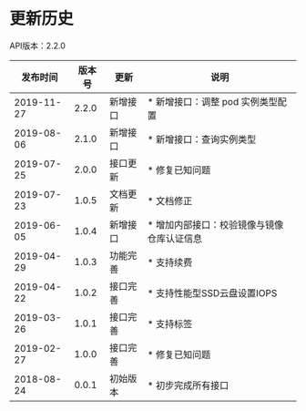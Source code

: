 # 更新历史 #
API版本：2.2.0

|发布时间|版本号|更新|说明|
|---|---|---|---|
|2019-11-27|2.2.0|新增接口|* 新增接口：调整 pod 实例类型配置|
|2019-08-06|2.1.0|新增接口|* 新增接口：查询实例类型|
|2019-07-25|2.0.0|接口更新|* 修复已知问题|
|2019-07-23|1.0.5|文档更新|* 文档修正|
|2019-06-05|1.0.4|新增接口|* 增加内部接口：校验镜像与镜像仓库认证信息|
|2019-04-29|1.0.3|功能完善|* 支持续费|
|2019-04-22|1.0.2|接口完善|* 支持性能型SSD云盘设置IOPS|
|2019-03-26|1.0.1|接口完善|* 支持标签|
|2019-02-27|1.0.0|接口完善|* 修复已知问题|
|2018-08-24|0.0.1|初始版本|* 初步完成所有接口|

